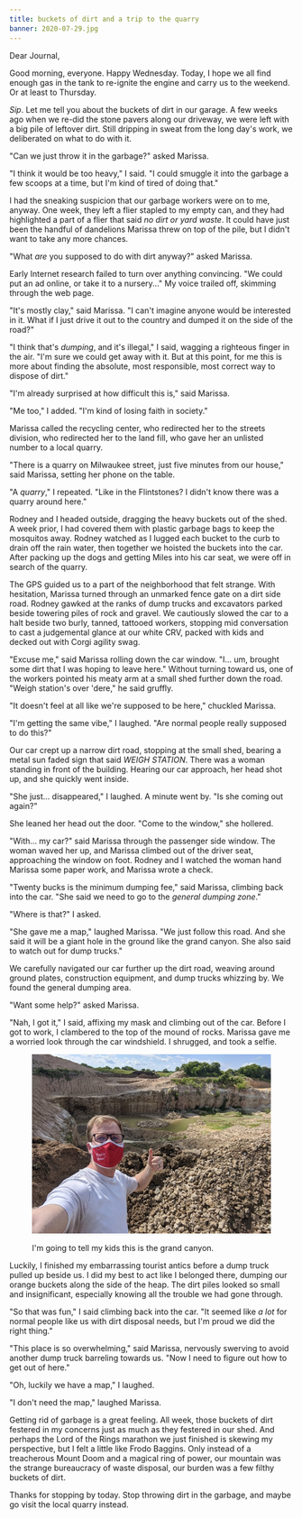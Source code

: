 ```yaml
---
title: buckets of dirt and a trip to the quarry
banner: 2020-07-29.jpg
---
```


Dear Journal,

Good morning, everyone.  Happy Wednesday.  Today, I hope we all find
enough gas in the tank to re-ignite the engine and carry us to the
weekend.  Or at least to Thursday.

_Sip_.  Let me tell you about the buckets of dirt in our garage.  A
few weeks ago when we re-did the stone pavers along our driveway, we
were left with a big pile of leftover dirt.  Still dripping in sweat
from the long day's work, we deliberated on what to do with it.

"Can we just throw it in the garbage?" asked Marissa.

"I think it would be too heavy," I said.  "I could smuggle it into the
garbage a few scoops at a time, but I'm kind of tired of doing that."

I had the sneaking suspicion that our garbage workers were on to me,
anyway.  One week, they left a flier stapled to my empty can, and they
had highlighted a part of a flier that said _no dirt or yard waste_.
It could have just been the handful of dandelions Marissa threw on top
of the pile, but I didn't want to take any more chances.

"What _are_ you supposed to do with dirt anyway?" asked Marissa.

Early Internet research failed to turn over anything convincing.  "We
could put an ad online, or take it to a nursery..."  My voice trailed
off, skimming through the web page.

"It's mostly clay," said Marissa.  "I can't imagine anyone would be
interested in it.  What if I just drive it out to the country and
dumped it on the side of the road?"

"I think that's _dumping_, and it's illegal," I said, wagging a
righteous finger in the air.  "I'm sure we could get away with it.
But at this point, for me this is more about finding the absolute,
most responsible, most correct way to dispose of dirt."

"I'm already surprised at how difficult this is," said Marissa.

"Me too," I added.  "I'm kind of losing faith in society."

Marissa called the recycling center, who redirected her to the streets
division, who redirected her to the land fill, who gave her an
unlisted number to a local quarry.

"There is a quarry on Milwaukee street, just five minutes from our
house," said Marissa, setting her phone on the table.

"A _quarry_," I repeated.  "Like in the Flintstones?  I didn't know
there was a quarry around here."

Rodney and I headed outside, dragging the heavy buckets out of the
shed.  A week prior, I had covered them with plastic garbage bags to
keep the mosquitos away.  Rodney watched as I lugged each bucket to
the curb to drain off the rain water, then together we hoisted the
buckets into the car.  After packing up the dogs and getting Miles
into his car seat, we were off in search of the quarry.

The GPS guided us to a part of the neighborhood that felt strange.
With hesitation, Marissa turned through an unmarked fence gate on a
dirt side road.  Rodney gawked at the ranks of dump trucks and
excavators parked beside towering piles of rock and gravel.  We
cautiously slowed the car to a halt beside two burly, tanned, tattooed
workers, stopping mid conversation to cast a judgemental glance at our
white CRV, packed with kids and decked out with Corgi agility swag.

"Excuse me," said Marissa rolling down the car window.  "I... um,
brought some dirt that I was hoping to leave here."  Without turning
toward us, one of the workers pointed his meaty arm at a small shed
further down the road.  "Weigh station's over 'dere," he said gruffly.

"It doesn't feel at all like we're supposed to be here," chuckled
Marissa.

"I'm getting the same vibe," I laughed.  "Are normal people really
supposed to do this?"

Our car crept up a narrow dirt road, stopping at the small shed,
bearing a metal sun faded sign that said _WEIGH STATION_.  There was a
woman standing in front of the building.  Hearing our car approach,
her head shot up, and she quickly went inside.

"She just... disappeared," I laughed.  A minute went by.  "Is she
coming out again?"

She leaned her head out the door.  "Come to the window," she hollered.

"With... my car?" said Marissa through the passenger side window.  The
woman waved her up, and Marissa climbed out of the driver seat,
approaching the window on foot.  Rodney and I watched the woman hand
Marissa some paper work, and Marissa wrote a check.

"Twenty bucks is the minimum dumping fee," said Marissa, climbing back
into the car.  "She said we need to go to the _general dumping zone_."

"Where is that?" I asked.

"She gave me a map," laughed Marissa.  "We just follow this road.  And
she said it will be a giant hole in the ground like the grand canyon.
She also said to watch out for dump trucks."

We carefully navigated our car further up the dirt road, weaving
around ground plates, construction equipment, and dump trucks whizzing
by.  We found the general dumping area.

"Want some help?" asked Marissa.

"Nah, I got it," I said, affixing my mask and climbing out of the car.
Before I got to work, I clambered to the top of the mound of rocks.
Marissa gave me a worried look through the car windshield.  I
shrugged, and took a selfie.

<figure>
  <a href="/images/quarry-selfie.jpg">
    <img alt="quarry selfie" src="/images/quarry-selfie.jpg"/>
  </a>
  <figcaption>
    <p>I'm going to tell my kids this is the grand canyon.</p>
  </figcaption>
</figure>

Luckily, I finished my embarrassing tourist antics before a dump truck
pulled up beside us.  I did my best to act like I belonged there,
dumping our orange buckets along the side of the heap.  The dirt piles
looked so small and insignificant, especially knowing all the trouble
we had gone through.

"So that was fun," I said climbing back into the car.  "It seemed like
_a lot_ for normal people like us with dirt disposal needs, but I'm
proud we did the right thing."

"This place is so overwhelming," said Marissa, nervously swerving to
avoid another dump truck barreling towards us.  "Now I need to figure
out how to get out of here."

"Oh, luckily we have a map," I laughed.

"I don't need the map," laughed Marissa.

Getting rid of garbage is a great feeling.  All week, those buckets of
dirt festered in my concerns just as much as they festered in our
shed.  And perhaps the Lord of the Rings marathon we just finished is
skewing my perspective, but I felt a little like Frodo Baggins.  Only
instead of a treacherous Mount Doom and a magical ring of power, our
mountain was the strange bureaucracy of waste disposal, our burden was
a few filthy buckets of dirt.

Thanks for stopping by today.  Stop throwing dirt in the garbage, and
maybe go visit the local quarry instead.
